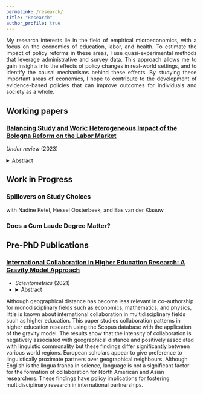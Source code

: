 ```yaml
---
permalink: /research/
title: "Research"
author_profile: true
---
```


<p align="justify">  
My research interests lie in the field of empirical microeconomics, with a focus on the economics of education, labor, and health. To estimate the impact of policy reforms in these areas, I use quasi-experimental methods that leverage administrative and survey data. This approach allows me to gain insights into the effects of policy changes in real-world settings, and to identify the causal mechanisms behind these effects. By studying these important areas of economics, I hope to contribute to the development of evidence-based policies that can improve outcomes for individuals and society as a whole.
</p>

## Working papers 

### [Balancing Study and Work: Heterogeneous Impact of the Bologna Reform on the Labor Market](https://stnavdeev.github.io/Avdeev_Bologna.pdf)

*Under review* (2023)
<details>
    <summary> Abstract </summary>
    <br>
    <p align="justify">  
The Bologna reform, the largest European education reform, was implemented in Russia in 2011. The reform shortened the duration of some undergraduate programs by one year and compressed their curricula. Using a difference–in–differences design, I find that the reform had no short– or medium–term adverse effects on employment. Further, I find that null average effects on wages mask considerable heterogeneity: the reform did not impact the wages of females, while it decreased the wages of males. To explain these findings, I propose a model of students’ decision–making. The model predicts that students with high (low) relative returns to education compared to returns to working would invest more (less) time in studying. Consistent with the model, I find that female students with high relative returns studied more and, as a result, optimally invested in their human capital, securing stable wages. Conversely, male students with low relative returns underinvested in their human capital and experienced a decline in wages. 
     </p>
     </details> 

## Work in Progress

### Spillovers on Study Choices

with Nadine Ketel, Hessel Oosterbeek, and Bas van der Klaauw

### Does a Cum Laude Degree Matter?

## Pre-PhD Publications

### [International Collaboration in Higher Education Research: A Gravity Model Approach](https://stnavdeev.github.io/Avdeev_Collaboration.pdf)

- *Scientometrics* (2021)
- <details>
    <summary> Abstract </summary>
    <br>
    <p align="justify">  
Although geographical distance has become less relevant in co–authorship for monodisciplinary fields such as economics, mathematics, and physics, little is known about international collaboration in multidisciplinary fields such as higher education. This paper studies collaboration patterns in higher education research using the Scopus database with the application of the gravity model. The results show that the intensity of collaboration is negatively associated with geographical distance and positively associated with linguistic commonality but these findings differ significantly between various world regions. European scholars appear to give preference to linguistically proximate partners over geographical neighbours. Although English is the lingua franca in science, language is not a significant factor for the formation of collaboration for North American and Asian researchers. These findings have policy implications for fostering multidisciplinary research in international partnerships.
     </p>
     </details> 
